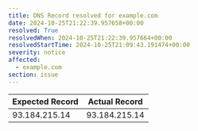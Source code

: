 ```yaml
---
title: DNS Record resolved for example.com
date: 2024-10-25T21:22:39.957658+00:00
resolved: True
resolvedWhen: 2024-10-25T21:22:39.957664+00:00
resolvedStartTime: 2024-10-25T21:09:43.191474+00:00
severity: notice
affected:
  - example.com
section: issue
---
```


| Expected Record  | Actual Record  |
|------------------|----------------|
| 93.184.215.14 | 93.184.215.14 |
